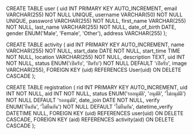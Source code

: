 CREATE TABLE user (
    uid INT PRIMARY KEY AUTO_INCREMENT,
    email VARCHAR(255) NOT NULL UNIQUE,
    username VARCHAR(50) NOT NULL UNIQUE,
    password VARCHAR(255) NOT NULL,
    first_name VARCHAR(255) NOT NULL,
    last_name VARCHAR(255) NOT NULL,
    date_of_birth DATE,
    gender ENUM('Male', 'Female', 'Other'),
    address VARCHAR(255)
);

CREATE TABLE activity (
    aid INT PRIMARY KEY AUTO_INCREMENT,
    name VARCHAR(255) NOT NULL,
    start_date DATE NOT NULL,
    start_time TIME NOT NULL,
    location VARCHAR(255) NOT NULL,
    description TEXT,
    uid INT NOT NULL,
    status ENUM('เปิดรับ', 'ปิดรับ') NOT NULL DEFAULT 'เปิดรับ',
    image VARCHAR(255),
    FOREIGN KEY (uid) REFERENCES User(uid) ON DELETE CASCADE
);

CREATE TABLE registration (
    rid INT PRIMARY KEY AUTO_INCREMENT,
    uid INT NOT NULL,
    aid INT NOT NULL,
    status ENUM('รออนุมัติ', 'อนุมัติ', 'ไม่อนุมัติ') NOT NULL DEFAULT 'รออนุมัติ',
    date_join DATE NOT NULL,
    verify ENUM('ยืนยัน', 'ไม่ยืนยัน') NOT NULL DEFAULT 'ไม่ยืนยัน',
    datetime_verify DATETIME NULL,
    FOREIGN KEY (uid) REFERENCES user(uid) ON DELETE CASCADE,
    FOREIGN KEY (aid) REFERENCES activity(aid) ON DELETE CASCADE
);


